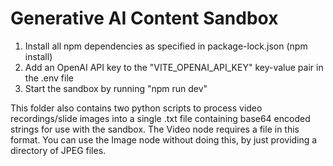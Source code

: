 # Generative AI Content Sandbox

1. Install all npm dependencies as specified in package-lock.json (npm install)
2. Add an OpenAI API key to the "VITE_OPENAI_API_KEY" key-value pair in the .env file
3. Start the sandbox by running "npm run dev"

This folder also contains two python scripts to process video recordings/slide images into a single .txt file containing base64 encoded strings for use with the sandbox. The Video node requires a file in this format. You can use the Image node without doing this, by just providing a directory of JPEG files.




